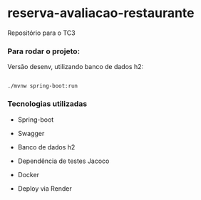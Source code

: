 # reserva-avaliacao-restaurante
Repositório para o TC3


### Para rodar o projeto:

Versão desenv, utilizando banco de dados h2:

```

./mvnw spring-boot:run

```

### Tecnologias utilizadas

- Spring-boot

- Swagger

- Banco de dados h2

- Dependência de testes Jacoco

- Docker

- Deploy via Render
